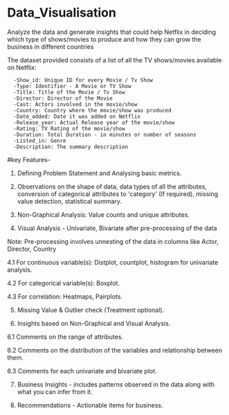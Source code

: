 # Data_Visualisation
Analyze the data and generate insights that could help Netflix in deciding which type of shows/movies to produce and how they can grow the business in different countries

The dataset provided  consists of a list of all the TV shows/movies available on Netflix:

      -Show_id: Unique ID for every Movie / Tv Show
      -Type: Identifier - A Movie or TV Show
      -Title: Title of the Movie / Tv Show
      -Director: Director of the Movie
      -Cast: Actors involved in the movie/show
      -Country: Country where the movie/show was produced
      -Date_added: Date it was added on Netflix
      -Release_year: Actual Release year of the movie/show
      -Rating: TV Rating of the movie/show
      -Duration: Total Duration - in minutes or number of seasons
      -Listed_in: Genre
      -Description: The summary description
#key Features-
1. Defining Problem Statement and Analysing basic metrics.

2. Observations on the shape of data, data types of all the attributes, conversion of categorical attributes to 'category' (If required), missing value detection, statistical summary.

3. Non-Graphical Analysis: Value counts and unique attributes.

4. Visual Analysis - Univariate, Bivariate after pre-processing of the data

Note: Pre-processing involves unnesting of the data in columns like Actor, Director, Country

4.1 For continuous variable(s): Distplot, countplot, histogram for univariate analysis.

4.2 For categorical variable(s): Boxplot.

4.3 For correlation: Heatmaps, Pairplots.

5. Missing Value & Outlier check (Treatment optional).

6. Insights based on Non-Graphical and Visual Analysis.

6.1 Comments on the range of attributes.

6.2 Comments on the distribution of the variables and relationship between them.

6.3 Comments for each univariate and bivariate plot.

7. Business Insights - includes patterns observed in the data along with what you can infer from it.

8. Recommendations - Actionable items for business.

